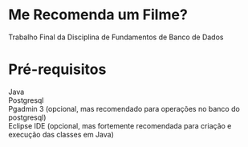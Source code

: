 # Me Recomenda um Filme?
Trabalho Final da Disciplina de Fundamentos de Banco de Dados

# Pré-requisitos
Java <br>
Postgresql <br>
Pgadmin 3 (opcional, mas recomendado para operações no banco do postgresql) <br>
Eclipse IDE (opcional, mas fortemente recomendada para criação e execução das classes em Java) <br>
